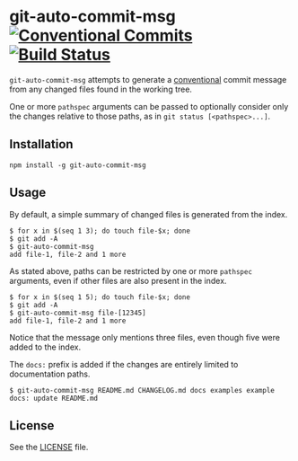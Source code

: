 # git-auto-commit-msg [![Conventional Commits](https://img.shields.io/badge/Conventional%20Commits-1.0.0-yellow.svg)](https://conventionalcommits.org) [![Build Status](https://travis-ci.org/growit-io/git-auto-commit-msg.svg?branch=master)](https://travis-ci.org/growit-io/git-auto-commit-msg)

`git-auto-commit-msg` attempts to generate a [conventional](https://conventionalcommits.org/) commit message from any changed files found in the working tree.

One or more `pathspec` arguments can be passed to optionally consider only the changes relative to those paths, as in `git status [<pathspec>...]`.

## Installation
    npm install -g git-auto-commit-msg

## Usage
By default, a simple summary of changed files is generated from the index.

    $ for x in $(seq 1 3); do touch file-$x; done
    $ git add -A
    $ git-auto-commit-msg
    add file-1, file-2 and 1 more

As stated above, paths can be restricted by one or more `pathspec` arguments, even if other files are also present in the index.

    $ for x in $(seq 1 5); do touch file-$x; done
    $ git add -A
    $ git-auto-commit-msg file-[12345]
    add file-1, file-2 and 1 more

Notice that the message only mentions three files, even though five were added to the index.

The `docs:` prefix is added if the changes are entirely limited to documentation paths.

    $ git-auto-commit-msg README.md CHANGELOG.md docs examples example
    docs: update README.md

## License
See the [LICENSE](LICENSE) file.
